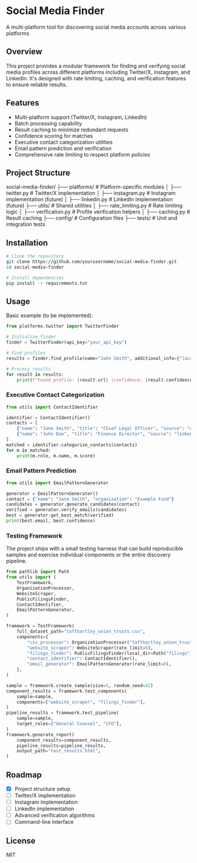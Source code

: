 # Social Media Finder

A multi-platform tool for discovering social media accounts across various platforms.

## Overview

This project provides a modular framework for finding and verifying social media profiles across different platforms including Twitter/X, Instagram, and LinkedIn. It's designed with rate limiting, caching, and verification features to ensure reliable results.

## Features

- Multi-platform support (Twitter/X, Instagram, LinkedIn)
- Batch processing capability
- Result caching to minimize redundant requests
- Confidence scoring for matches
- Executive contact categorization utilities
- Email pattern prediction and verification
- Comprehensive rate limiting to respect platform policies

## Project Structure

social-media-finder/
├── platforms/       # Platform-specific modules
│   ├── twitter.py   # Twitter/X implementation
│   ├── instagram.py # Instagram implementation (future)
│   ├── linkedin.py  # LinkedIn implementation (future)
├── utils/           # Shared utilities
│   ├── rate_limiting.py  # Rate limiting logic
│   ├── verification.py   # Profile verification helpers
│   ├── caching.py        # Result caching
├── config/          # Configuration files
├── tests/           # Unit and integration tests

## Installation

```bash
# Clone the repository
git clone https://github.com/yourusername/social-media-finder.git
cd social-media-finder

# Install dependencies
pip install -r requirements.txt
```

## Usage

Basic example (to be implemented):

```python
from platforms.twitter import TwitterFinder

# Initialize finder
finder = TwitterFinder(api_key="your_api_key")

# Find profiles
results = finder.find_profile(name="John Smith", additional_info={"location": "New York"})

# Process results
for result in results:
    print(f"Found profile: {result.url} (confidence: {result.confidence})")
```

### Executive Contact Categorization

```python
from utils import ContactIdentifier

identifier = ContactIdentifier()
contacts = [
    {"name": "Jane Smith", "title": "Chief Legal Officer", "source": "website"},
    {"name": "John Doe", "title": "Finance Director", "source": "linkedin"},
]
matched = identifier.categorize_contacts(contacts)
for m in matched:
    print(m.role, m.name, m.score)
```

### Email Pattern Prediction

```python
from utils import EmailPatternGenerator

generator = EmailPatternGenerator()
contact = {"name": "Jane Smith", "organization": "Example Fund"}
candidates = generator.generate_candidates(contact)
verified = generator.verify_emails(candidates)
best = generator.get_best_match(verified)
print(best.email, best.confidence)
```

### Testing Framework

The project ships with a small testing harness that can build reproducible
samples and exercise individual components or the entire discovery pipeline.

```python
from pathlib import Path
from utils import (
    TestFramework,
    OrganizationProcessor,
    WebsiteScraper,
    PublicFilingsFinder,
    ContactIdentifier,
    EmailPatternGenerator,
)

framework = TestFramework(
    full_dataset_path="tafthartley_union_trusts.csv",
    components={
        "csv_processor": OrganizationProcessor("tafthartley_union_trusts.csv"),
        "website_scraper": WebsiteScraper(rate_limit=0),
        "filings_finder": PublicFilingsFinder(local_dir=Path("filings")),
        "contact_identifier": ContactIdentifier(),
        "email_generator": EmailPatternGenerator(rate_limit=0),
    },
)

sample = framework.create_sample(size=5, random_seed=42)
component_results = framework.test_components(
    sample=sample,
    components=["website_scraper", "filings_finder"],
)
pipeline_results = framework.test_pipeline(
    sample=sample,
    target_roles=["General Counsel", "CFO"],
)
framework.generate_report(
    component_results=component_results,
    pipeline_results=pipeline_results,
    output_path="test_results.html",
)
```

## Roadmap

- [x] Project structure setup
- [ ] Twitter/X implementation
- [ ] Instagram implementation
- [ ] LinkedIn implementation
- [ ] Advanced verification algorithms
- [ ] Command-line interface

## License

MIT
